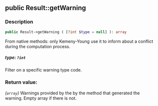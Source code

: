 ## public Result::getWarning

### Description    

```php
public Result->getWarning ( [?int $type = null] ): array
```

From native methods: only Kemeny-Young use it to inform about a conflict during the computation process.
    

##### **type:** *```?int```*   
Filter on a specific warning type code.    


### Return value:   

*(```array```)* Warnings provided by the by the method that generated the warning. Empty array if there is not.


